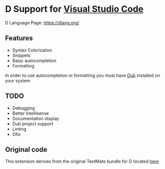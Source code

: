 # D Support for [Visual Studio Code](https://code.visualstudio.com/)

D Language Page: https://dlang.org/

## Features

 * Syntax Colorization
 * Snippets
 * Basic autocompletion
 * Formatting


 In order to use autocompletion or formatting you must have [Dub](https://github.com/D-Programming-Language/dub) installed on your system

## TODO

 * Debugging
 * Better Intellisense
 * Documentation display
 * Dub project support
 * Linting
 * Dfix

## Original code

This extension derives from the original TextMate bundle for D located [here](https://github.com/textmate/d.tmbundle)